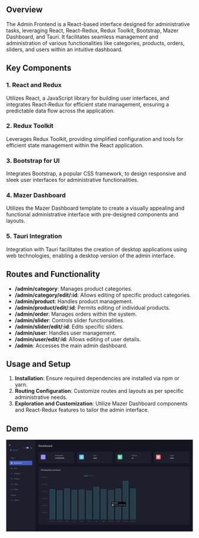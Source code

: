 ## Overview

The Admin Frontend is a React-based interface designed for administrative tasks, leveraging React, React-Redux, Redux Toolkit, Bootstrap, Mazer Dashboard, and Tauri. It facilitates seamless management and administration of various functionalities like categories, products, orders, sliders, and users within an intuitive dashboard.

## Key Components

### 1. React and Redux
Utilizes React, a JavaScript library for building user interfaces, and integrates React-Redux for efficient state management, ensuring a predictable data flow across the application.

### 2. Redux Toolkit
Leverages Redux Toolkit, providing simplified configuration and tools for efficient state management within the React application.

### 3. Bootstrap for UI
Integrates Bootstrap, a popular CSS framework, to design responsive and sleek user interfaces for administrative functionalities.

### 4. Mazer Dashboard
Utilizes the Mazer Dashboard template to create a visually appealing and functional administrative interface with pre-designed components and layouts.

### 5. Tauri Integration
Integration with Tauri facilitates the creation of desktop applications using web technologies, enabling a desktop version of the admin interface.

## Routes and Functionality

- **/admin/category**: Manages product categories.
- **/admin/category/edit/:id**: Allows editing of specific product categories.
- **/admin/product**: Handles product management.
- **/admin/product/edit/:id**: Permits editing of individual products.
- **/admin/order**: Manages orders within the system.
- **/admin/slider**: Controls slider functionalities.
- **/admin/slider/edit/:id**: Edits specific sliders.
- **/admin/user**: Handles user management.
- **/admin/user/edit/:id**: Allows editing of user details.
- **/admin**: Accesses the main admin dashboard.

## Usage and Setup

1. **Installation**: Ensure required dependencies are installed via npm or yarn.
2. **Routing Configuration**: Customize routes and layouts as per specific administrative needs.
3. **Exploration and Customization**: Utilize Mazer Dashboard components and React-Redux features to tailor the admin interface.


## Demo

<img src="./assets/image.png" />